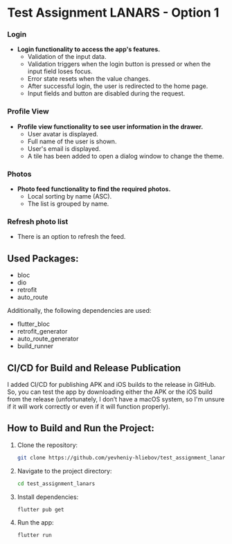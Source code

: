 # Test Assignment LANARS - Option 1

### Login
- **Login functionality to access the app's features.**
  - Validation of the input data.
  - Validation triggers when the login button is pressed or when the input field loses focus.
  - Error state resets when the value changes.
  - After successful login, the user is redirected to the home page.
  - Input fields and button are disabled during the request.

### Profile View
- **Profile view functionality to see user information in the drawer.**
  - User avatar is displayed.
  - Full name of the user is shown.
  - User's email is displayed.
  - A tile has been added to open a dialog window to change the theme.

### Photos
- **Photo feed functionality to find the required photos.**
  - Local sorting by name (ASC).
  - The list is grouped by name.

### Refresh photo list
  - There is an option to refresh the feed.

## Used Packages:
- bloc
- dio  
- retrofit
- auto_route  

Additionally, the following dependencies are used:
- flutter_bloc  
- retrofit_generator  
- auto_route_generator  
- build_runner


## CI/CD for Build and Release Publication
I added CI/CD for publishing APK and iOS builds to the release in GitHub.
So, you can test the app by downloading either the APK or the iOS build from the release (unfortunately, I don’t have a macOS system, so I'm unsure if it will work correctly or even if it will function properly).

## How to Build and Run the Project:

1. Clone the repository:
    ```bash
    git clone https://github.com/yevheniy-hliebov/test_assignment_lanars.git
    ```

2. Navigate to the project directory:
    ```bash
    cd test_assignment_lanars
    ```

3. Install dependencies:
    ```bash
    flutter pub get
    ```

4. Run the app:
    ```bash
    flutter run
    ```
